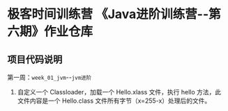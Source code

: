 # 极客时间训练营 《Java进阶训练营--第六期》作业仓库

## 项目代码说明
第一周：`week_01_jvm`--`jvm进阶`
1.  自定义一个 Classloader，加载一个 Hello.xlass 文件，执行 hello 方法，此文件内容是一个 Hello.class 文件所有字节（x=255-x）处理后的文件。

